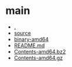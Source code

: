main
========================

- [.](.)
- [source](source)
- [binary-amd64](binary-amd64)
- [README.md](README.md)
- [Contents-amd64.bz2](Contents-amd64.bz2)
- [Contents-amd64.gz](Contents-amd64.gz)
